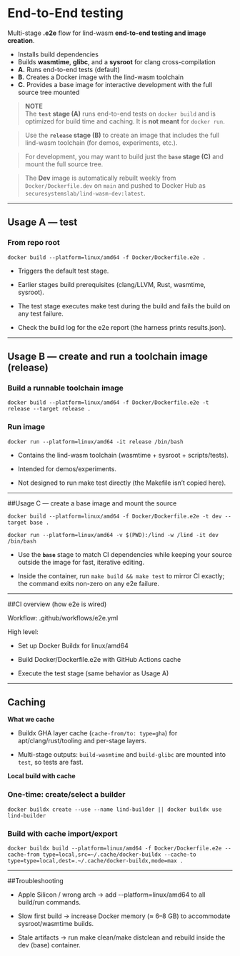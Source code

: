 # End-to-End testing

Multi-stage **.e2e** flow for lind-wasm **end-to-end testing and image creation**.

- Installs build dependencies
- Builds **wasmtime**, **glibc**, and a **sysroot** for clang cross-compilation
- **A.** Runs end-to-end tests (default)
- **B.** Creates a Docker image with the lind-wasm toolchain
- **C.** Provides a base image for interactive development with the full source tree mounted

> **NOTE**  
> The **`test` stage (A)** runs end-to-end tests on `docker build` and is optimized for build time and caching. It is **not meant** for `docker run`.  

> Use the **`release` stage (B)** to create an image that includes the full lind-wasm toolchain (for demos, experiments, etc.).  

> For development, you may want to build just the **`base` stage (C)** and mount the full source tree.

> The **Dev** image is automatically rebuilt weekly from `Docker/Dockerfile.dev` on `main` and pushed to Docker Hub as `securesystemslab/lind-wasm-dev:latest`.


---

## Usage A — test

### From repo root
`docker build --platform=linux/amd64 -f Docker/Dockerfile.e2e .`

- Triggers the default test stage.

- Earlier stages build prerequisites (clang/LLVM, Rust, wasmtime, sysroot).

- The test stage executes make test during the build and fails the build on any test failure.

- Check the build log for the e2e report (the harness prints results.json).

---

## Usage B — create and run a toolchain image (release)

### Build a runnable toolchain image
`docker build --platform=linux/amd64 -f Docker/Dockerfile.e2e -t release --target release .`

### Run image
`docker run --platform=linux/amd64 -it release /bin/bash`

- Contains the lind-wasm toolchain (wasmtime + sysroot + scripts/tests).

- Intended for demos/experiments.

- Not designed to run make test directly (the Makefile isn’t copied here).

---

##Usage C — create a base image and mount the source

`docker build --platform=linux/amd64 -f Docker/Dockerfile.e2e -t dev --target base .`

`docker run --platform=linux/amd64 -v $(PWD):/lind -w /lind -it dev /bin/bash`

- Use the **`base`** stage to match CI dependencies while keeping your source outside the image for fast, iterative editing.

- Inside the container, run `make build && make test` to mirror CI exactly; the command exits non-zero on any e2e failure.

---

##CI overview (how e2e is wired)

Workflow: .github/workflows/e2e.yml

High level:

- Set up Docker Buildx for linux/amd64

- Build Docker/Dockerfile.e2e with GitHub Actions cache

- Execute the test stage (same behavior as Usage A)

---

## Caching

**What we cache**

- Buildx GHA layer cache (`cache-from/to: type=gha`) for apt/clang/rust/tooling and per-stage layers.

- Multi-stage outputs: `build-wasmtime` and `build-glibc` are mounted into `test`, so tests are fast.


**Local build with cache**

### One-time: create/select a builder
`docker buildx create --use --name lind-builder || docker buildx use lind-builder`

### Build with cache import/export
`docker buildx build --platform=linux/amd64 -f Docker/Dockerfile.e2e --cache-from type=local,src=~/.cache/docker-buildx --cache-to type=type=local,dest=.~/.cache/docker-buildx,mode=max .`

---

##Troubleshooting

- Apple Silicon / wrong arch → add --platform=linux/amd64 to all build/run commands.

- Slow first build → increase Docker memory (≈ 6–8 GB) to accommodate sysroot/wasmtime builds.

- Stale artifacts → run make clean/make distclean and rebuild inside the dev (base) container.


